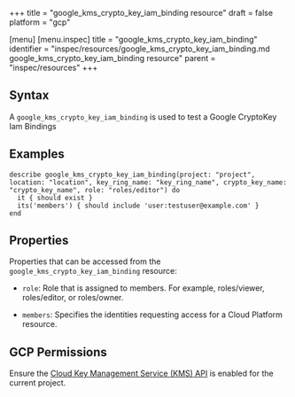 +++
title = "google_kms_crypto_key_iam_binding resource"
draft = false
platform = "gcp"

[menu]
  [menu.inspec]
    title = "google_kms_crypto_key_iam_binding"
    identifier = "inspec/resources/google_kms_crypto_key_iam_binding.md google_kms_crypto_key_iam_binding resource"
    parent = "inspec/resources"
+++


## Syntax
A `google_kms_crypto_key_iam_binding` is used to test a Google CryptoKey Iam Bindings

## Examples
```
describe google_kms_crypto_key_iam_binding(project: "project", location: "location", key_ring_name: "key_ring_name", crypto_key_name: "crypto_key_name", role: "roles/editor") do
  it { should exist }
  its('members') { should include 'user:testuser@example.com' }
end
```


## Properties
Properties that can be accessed from the `google_kms_crypto_key_iam_binding` resource:

  * `role`: Role that is assigned to members. For example, roles/viewer, roles/editor, or roles/owner.

  * `members`: Specifies the identities requesting access for a Cloud Platform resource.


## GCP Permissions

Ensure the [Cloud Key Management Service (KMS) API](https://console.cloud.google.com/apis/library/cloudkms.googleapis.com/) is enabled for the current project.
